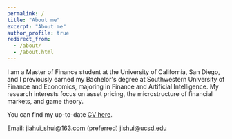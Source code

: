 ```yaml
---
permalink: /
title: "About me"
excerpt: "About me"
author_profile: true
redirect_from: 
  - /about/
  - /about.html
---
```


I am a Master of Finance student at the University of California, San Diego, and I previously earned my Bachelor's degree at Southwestern University of Finance and Economics, majoring in Finance and Artificial Intelligence. My research interests focus on asset pricing, the microstructure of financial markets, and game theory.

You can find my up-to-date [CV here](../jshui_cv.pdf).

Email: jiahui_shui@163.com (preferred)
       jishui@ucsd.edu

